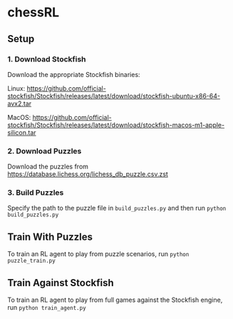# chessRL

## Setup

### 1. Download Stockfish

Download the appropriate Stockfish binaries:

Linux: https://github.com/official-stockfish/Stockfish/releases/latest/download/stockfish-ubuntu-x86-64-avx2.tar

MacOS: https://github.com/official-stockfish/Stockfish/releases/latest/download/stockfish-macos-m1-apple-silicon.tar

### 2. Download Puzzles

Download the puzzles from https://database.lichess.org/lichess_db_puzzle.csv.zst

### 3. Build Puzzles

Specify the path to the puzzle file in `build_puzzles.py` and then run `python build_puzzles.py`

## Train With Puzzles

To train an RL agent to play from puzzle scenarios, run `python puzzle_train.py`

## Train Against Stockfish

To train an RL agent to play from full games against the Stockfish engine, run `python train_agent.py`
